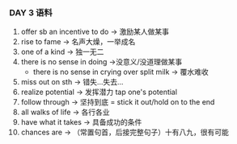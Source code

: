 ### DAY 3 语料

1. offer sb an incentive to do -> 激励某人做某事
2. rise to fame -> 名声大燥，一举成名
3. one of a kind -> 独一无二
4. there is no sense in doing ->没意义/没道理做某事
   - there is no sense in crying over split milk -> 覆水难收
5. miss out on sth -> 错失...失去...
6. realize potential -> 发挥潜力  tap one's potential
7. follow through -> 坚持到底 = stick it out/hold on to the end
8. all walks of life -> 各行各业
9. have what it takes -> 具备成功的条件
10. chances are -> （常置句首，后接完整句子）十有八九，很有可能

